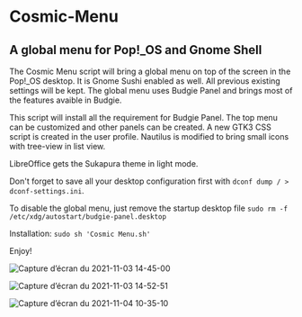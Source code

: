 # Cosmic-Menu
## A global menu for Pop!_OS and Gnome Shell

The Cosmic Menu script will bring a global menu on top of the screen in the Pop!_OS desktop. It is  Gnome Sushi enabled as well.
All previous existing settings will be kept.
The global menu uses Budgie Panel and brings most of the features avaible in Budgie.

This script will install all the requirement for Budgie Panel. The top menu can be customized and other panels can be created.
A new GTK3 CSS script is created in the user profile. Nautilus is modified to bring small icons with tree-view in list view.

LibreOffice gets the Sukapura theme in light mode. 

Don't forget to save all your desktop configuration first with ```dconf dump / > dconf-settings.ini```.

To disable the global menu, just remove the startup desktop file ```sudo rm -f /etc/xdg/autostart/budgie-panel.desktop```

Installation: ```sudo sh 'Cosmic Menu.sh' ```


Enjoy!

![Capture d’écran du 2021-11-03 14-45-00](https://user-images.githubusercontent.com/2520948/140293080-99294c1a-1843-43b4-99c5-09eb78b2f857.png)

![Capture d’écran du 2021-11-03 14-52-51](https://user-images.githubusercontent.com/2520948/140293112-2b179aca-0933-4d6f-9eb0-f4d26f2b52b3.png)

![Capture d’écran du 2021-11-04 10-35-10](https://user-images.githubusercontent.com/2520948/140293124-d8a7c59a-7738-4843-8501-1d1ca0bd4a67.png)

